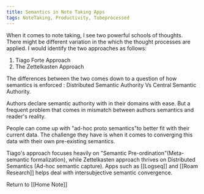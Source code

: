 ```yaml
---
title: Semantics in Note Taking Apps
tags: NoteTaking, Productivity, Tobeprocessed 
---
```


When it comes to note taking, I see two powerful schools of thoughts. There might be different variation in the which the thought processes are applied. I would identify the two approaches as follows:
1. Tiago Forte Approach
2. The Zettelkasten Approach

The differences between the two comes down to a question of how semantics is enforced : Distributed Semantic Authority Vs Central Semantic Authority.

Authors declare semantic authority with in their domains with ease. But a frequent problem that comes in mismatch between authors semantics and reader's reality.

People can come up  with "ad-hoc proto semantics"to better fit with their current data. The challenge they have is when it comes to converging this data with their own pre-existing semantics.

Tiago's approach focuses heavily on "Semantic Pre-ordination"(Meta-semantic formalization), while Zettelkasten approach  thrives on Distributed Semantics (Ad-hoc semantic capture).
Apps such as [[Logseq]] and [[Roam Research]] helps deal with intersubjective semantic convergence.



























Return to [[Home Note]]